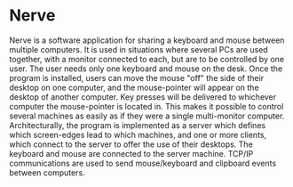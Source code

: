 Nerve
=====
Nerve is a software application for sharing a keyboard and mouse between multiple computers. It is used in situations where several PCs are used together, with a monitor connected to each, but are to be controlled by one user. The user needs only one keyboard and mouse on the desk.
Once the program is installed, users can move the mouse "off" the side of their desktop on one computer, and the mouse-pointer will appear on the desktop of another computer. Key presses will be delivered to whichever computer the mouse-pointer is located in. This makes it possible to control several machines as easily as if they were a single multi-monitor computer.
Architecturally, the program is implemented as a server which defines which screen-edges lead to which machines, and one or more clients, which connect to the server to offer the use of their desktops. The keyboard and mouse are connected to the server machine. TCP/IP communications are used to send mouse/keyboard and clipboard events between computers.
